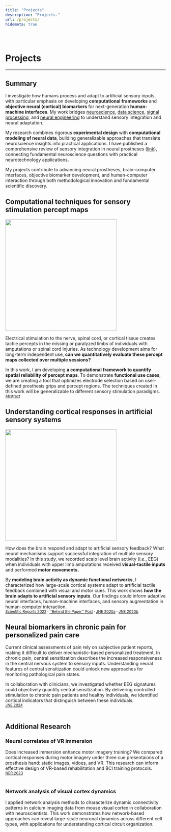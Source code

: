 ```yaml
---
title: "Projects"
description: "Projects."
url: /projects/
hidemeta: true


---
```

# Projects
---

## Summary
I investigate how humans process and adapt to artificial sensory inputs, with particular emphasis on developing **computational frameworks** and **objective neural (cortical) biomarkers** for next-generation **human-machine interfaces**. My work bridges <u>neuroscience</u>, <u>data science</u>, <u>signal processing</u>, and <u>neural engineering</u> to understand sensory integration and neural adaptation.

My research combines rigorous **experimental design** with **computational modeling of neural data**, building generalizable approaches that translate neuroscience insights into practical applications. I have published a comprehensive review of sensory integration in neural prostheses ([link](https://rdcu.be/ev4pI)), connecting fundamental neuroscience questions with practical neurotechnology applications.

My projects contribute to advancing neural prostheses, brain-computer interfaces, objective biomarker development, and human-computer interaction through both methodological innovation and fundamental scientific discovery.


## Computational techniques for sensory stimulation percept maps

<!-- {{< figure src="/images/example.jpg" alt="My example image" title="Optional caption" >}} -->

<!-- <div style="display: flex; align-items: center; gap: 20px;"> -->

<div class="flex-row">
  <div class="image-col">
    <img src="/Fig_P1-01.png" width="350" class="side-image">
  </div>
  <div class="text-col">
    <p>Electrical stimulation to the nerve, spinal cord, or cortical tissue creates tactile percepts in the missing or paralyzed limbs of individuals with amputations or spinal cord injuries. As technology development aims for long-term independent use, <strong>can we quantitatively evaluate these percept maps collected over multiple sessions?</strong>
    </p>
  </div>
</div>

In this work, I am developing **a computational framework to quantify spatial reliability of percept maps**. To demonstrate **functional use cases**, we are creating a tool that optimizes electrode selection based on user-defined prosthesis grips and percept regions. The techniques created in this work will be generalizable to different sensory stimulation paradigms. \
<small> [Abstract](Ding_BCI2025.pdf)</small>

## Understanding cortical responses in artificial sensory systems


<!-- <div style="display: flex; align-items: center; gap: 20px;">
  <img src="/Fig_P2-01.png" alt="alt text" width="350">
  <p>How does the brain respond and adapt to artificial sensory feedback? What neural mechanisms support successful integration of multiple sensory modalities? In this study, we recorded scalp level brain activity (i.e., EEG) when individuals with upper limb amputations received <strong>visual-tactile inputs</strong> and performed <strong>motor movements</strong>.  
</p>
</div> -->

<div class="flex-row">
  <div class="image-col">
    <img src="/Fig_P2-01.png" width="350" class="side-image">
  </div>
  <div class="text-col">
    <p>How does the brain respond and adapt to artificial sensory feedback? What neural mechanisms support successful integration of multiple sensory modalities? In this study, we recorded scalp level brain activity (i.e., EEG) when individuals with upper limb amputations received <strong>visual-tactile inputs</strong> and performed <strong>motor movements.</strong>
    </p>
  </div>
</div>


By **modeling brain activity as dynamic functional networks**, I characterized how large-scale cortical systems adapt to artificial tactile feedback combined with visual and motor cues. This work shows **how the brain adapts to artificial sensory inputs**. Our findings could inform adaptive neural interfaces, human-machine interfaces, and sensory augmentation in human-computer interaction. \
<small>[Scientific Reports 2022](https://doi.org/10.1038/s41598-022-24368-2) &middot; [''Behind the Paper'' Post](https://communities.springernature.com/posts/regaining-functionality-how-do-amputees-brains-incorporate-sensory-stimulation-and-combine-somatosensory-and-visual-inputs)  &middot; [JNE 2020a](https://doi.org/10.1088%2F1741-2552%2Fab882d) &middot; [JNE 2020b](https://doi.org/10.1088%2F1741-2552%2Fabb861) </small>



## Neural biomarkers in chronic pain for personalized pain care

Current clinical assessments of pain rely on subjective patient reports, making it difficult to deliver mechanistic-based personalized treatment. In chronic pain, central sensitization describes the increased responsiveness in the central nervous system to sensory inputs. 
Understanding neural features of central sensitization could unlock new approaches for monitoring pathological pain states. 
<!-- through brain-computer interfaces. -->
In collaboration with clinicians, we investigated whether EEG signatures could objectively quantify central sensitization. By delivering controlled stimulation to chronic pain patients and healthy individuals, we identified cortical indicators that distinguish between these individuals. \
<small> [JNE 2024](https://iopscience.iop.org/article/10.1088/1741-2552/ad995d/meta)</small><br><br/>


## Additional Research


### Neural correlates of VR immersion
Does increased immersion enhance motor imagery training? We compared cortical responses during motor imagery under three cue presentaions of a prosthesis hand: static images, vidoes, and VR. This research can inform effective design of VR-based rehabilitation and BCI training protocols. \
<small> [NER 2023](https://ieeexplore.ieee.org/document/10123823)</small><br><br/>
<!-- by revealing how different cue modalities influence motor simulation processes. -->

### Network analysis of visual cortex dynamics
I applied network analysis methods to characterize dynamic connectivity patterns in calcium imaging data from mouse visual cortex in collaboration with neuroscientists. This work demonstrates how network-based approaches can reveal large-scale neuronal dynamics across different cell types, with applications for understanding cortical circuit organization.

